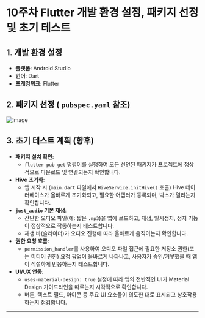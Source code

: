   # 10주차 Flutter 개발 환경 설정, 패키지 선정 및 초기 테스트

## 1. 개발 환경 설정

* **플랫폼**: Android Studio
* **언어**: Dart
* **프레임워크**: Flutter

## 2. 패키지 선정 ( `pubspec.yaml` 참조)
![image](https://github.com/user-attachments/assets/905fc433-f3e4-416e-93ad-2fd70bf9a1a6)


## 3. 초기 테스트 계획 (향후)

* **패키지 설치 확인**:
    * `flutter pub get` 명령어를 실행하여 모든 선언된 패키지가 프로젝트에 정상적으로 다운로드 및 연결되는지 확인합니다.
* **Hive 초기화**:
    * 앱 시작 시 (`main.dart` 파일에서 `HiveService.initHive()` 호출) Hive 데이터베이스가 올바르게 초기화되고, 필요한 어댑터가 등록되며, 박스가 열리는지 확인합니다.
* **`just_audio` 기본 재생**:
    * 간단한 오디오 파일(예: 짧은 `.mp3`)을 앱에 로드하고, 재생, 일시정지, 정지 기능이 정상적으로 작동하는지 테스트합니다.
    * 재생 바(슬라이더)가 오디오 진행에 따라 올바르게 움직이는지 확인합니다.
* **권한 요청 흐름**:
    * `permission_handler`를 사용하여 오디오 파일 접근에 필요한 저장소 권한(또는 미디어 권한) 요청 팝업이 올바르게 나타나고, 사용자가 승인/거부했을 때 앱이 적절하게 반응하는지 테스트합니다.
* **UI/UX 연동**:
    * `uses-material-design: true` 설정에 따라 앱의 전반적인 UI가 Material Design 가이드라인을 따르는지 시각적으로 확인합니다.
    * 버튼, 텍스트 필드, 아이콘 등 주요 UI 요소들이 의도한 대로 표시되고 상호작용하는지 점검합니다.

---
